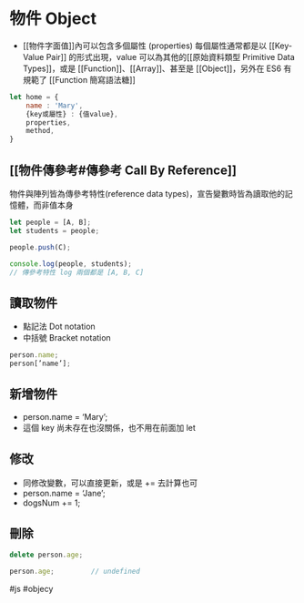 # 物件 Object
- [[物件字面值]]內可以包含多個屬性 (properties)
每個屬性通常都是以 [[Key-Value Pair]] 的形式出現，value 可以為其他的[[原始資料類型 Primitive Data Types]]，或是 [[Function]]、[[Array]]、甚至是 [[Object]]，另外在 ES6 有規範了 [[Function 簡寫語法糖]]
```js
let home = {
	name : 'Mary',
	{key或屬性} : {值value},
	properties,
	method,
}
```

## [[物件傳參考#傳參考 Call By Reference]]
物件與陣列皆為傳參考特性(reference data types)，宣告變數時皆為讀取他的記憶體，而非值本身
```js
let people = [A, B];
let students = people;

people.push(C);

console.log(people, students); 
// 傳參考特性 log 兩個都是 [A, B, C]
```
## 讀取物件
-   點記法 Dot notation
-   中括號 Bracket notation
```js
person.name;
person[’name’];
```

## 新增物件
-   person.name = ‘Mary’;
-   這個 key 尚未存在也沒關係，也不用在前面加 let

## 修改
-   同修改變數，可以直接更新，或是 += 去計算也可
-   person.name = ‘Jane’;
-   dogsNum += 1;

## 刪除
```js
delete person.age;

person.age;			// undefined
```
#js #objecy 